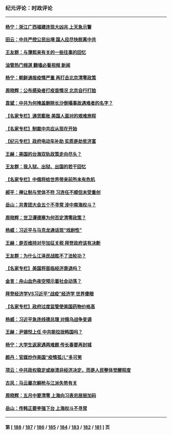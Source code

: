 ### 纪元评论：时政评论
---
#### [杨宁：浙江广西福建连现大凶兆 上天急示警](../../pages/nsc1025/n13736894.md?05150330) 
#### [田云：中共严控公民出境 国人应尽快脱离中共](../../pages/nsc1025/n13736314.md?05150330) 
#### [王友群：与薄熙来有关的一些往事的回忆](../../pages/nsc1025/n13735160.md?05150330) 
#### [油管热门频道 翻墙必看视频 新闻](ok?05150330)
#### [杨宁：朝鲜通报疫情严重 再打击北京清零政策](../../pages/nsc1025/n13735992.md?05150330) 
#### [周晓辉：公布感染者打疫苗情况 北京自行打脸](../../pages/nsc1025/n13736155.md?05150330) 
#### [袁斌：中共为何掩盖删除长沙倒塌事故遇难者的名字？](../../pages/nsc1025/n13735204.md?05150330) 
#### [【名家专栏】通货膨胀 美国人面对的艰难旅程](../../pages/nsc1025/n13734990.md?05150330) 
#### [【名家专栏】制裁中共应从现在开始](../../pages/nsc1025/n13733855.md?05150330) 
#### [【纪元专栏】政府电动车补助 实质是劫贫济富](../../pages/nsc1025/n13734761.md?05150330) 
#### [王赫：美国的台海双轨政策走向尽头？](../../pages/nsc1025/n13733983.md?05150330) 
#### [王友群：我入狱、出狱、出国的若干回忆](../../pages/nsc1025/n13733957.md?05150330) 
#### [【名家专栏】中俄将给世界带来前所未有危机](../../pages/nsc1025/n13733146.md?05150330) 
#### [郝平：禅让制与党体不符 习连任不顺但未受重创](../../pages/nsc1025/n13733608.md?05150330) 
#### [岳山：共青团大会五个不寻常 涉中南海权斗？](../../pages/nsc1025/n13733249.md?05150330) 
#### [周晓辉：世卫谭德塞为何否定清零政策？](../../pages/nsc1025/n13733078.md?05150330) 
#### [杨威：习近平与马克龙通话现“戏剧性”](../../pages/nsc1025/n13732746.md?05150330) 
#### [王赫：是否维持对华加征关税 拜登政府该有决断](../../pages/nsc1025/n13732441.md?05150330) 
#### [王友群：为什么江泽民战胜不了法轮功？](../../pages/nsc1025/n13732367.md?05150330) 
#### [【名家专栏】美国将面临经济衰退吗？](../../pages/nsc1025/n13732121.md?05150330) 
#### [金言：舟山血色夜空预示着社会动荡？](../../pages/nsc1025/n13732420.md?05150330) 
#### [拜登经济学VS习近平“战疫”经济学 世界傻眼](../../pages/nsc1025/n13732384.md?05150330) 
#### [【名家专栏】政府过度监管使美国药物价格高](../../pages/nsc1025/n13731332.md?05150330) 
#### [杨威：习近平急连线德总理 对俄乌战争变调](../../pages/nsc1025/n13731742.md?05150330) 
#### [王赫：尹锡悦上任 中共能拉拢韩国吗？](../../pages/nsc1025/n13731625.md?05150330) 
#### [杨宁：大学生返家遇两难题 传长春要再封城](../../pages/nsc1025/n13731454.md?05150330) 
#### [颜丹：官媒炒作美国“疫情孤儿”多可笑](../../pages/nsc1025/n13730602.md?05150330) 
#### [项云：中共政权稳定或崩溃非经济决定，而是人民整体觉醒程度](../../pages/nsc1025/n13731155.md?05150330) 
#### [古风：马云屡次躺枪与江派失势有关](../../pages/nsc1025/n13731131.md?05150330) 
#### [周晓辉：五月中要清零 上海向习表忠层层加码](../../pages/nsc1025/n13730636.md?05150330) 
#### [岳山：传韩正要李强下台 上海权斗不寻常](../../pages/nsc1025/n13730241.md?05150330) 

---
#### 第 [ [188](./188.md?05150330) / [187](./187.md?05150330) / [186](./186.md?05150330) / [185](./185.md?05150330) / [184](./184.md?05150330) / [183](./183.md?05150330) / [182](./182.md?05150330) / [181](./181.md?05150330) ] 页
